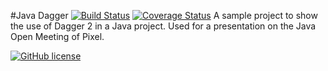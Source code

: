 #Java Dagger [![Build Status](https://travis-ci.org/Poeschl/JavaDagger.svg?branch=master)](https://travis-ci.org/Poeschl/JavaDagger) [![Coverage Status](https://coveralls.io/repos/github/Poeschl/JavaDagger/badge.svg?branch=master)](https://coveralls.io/github/Poeschl/JavaDagger?branch=master)
A sample project to show the use of Dagger 2 in a Java project.
Used for a presentation on the Java Open Meeting of Pixel.

[![GitHub license](https://img.shields.io/badge/license-AGPL-blue.svg)](https://raw.githubusercontent.com/Poeschl/JavaDagger/master/LICENSE)
